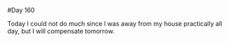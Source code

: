 #Day 160

Today I could not do much since I was away from my house practically all day, but I will compensate tomorrow.